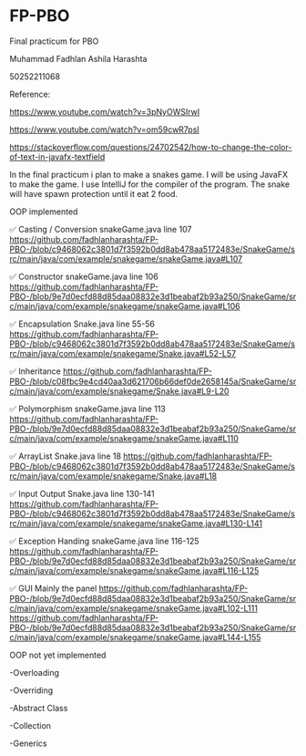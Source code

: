 # FP-PBO
Final practicum for PBO 

Muhammad Fadhlan Ashila Harashta

50252211068

Reference:
  
  https://www.youtube.com/watch?v=3pNyOWSIrwI
  
  https://www.youtube.com/watch?v=om59cwR7psI
  
  https://stackoverflow.com/questions/24702542/how-to-change-the-color-of-text-in-javafx-textfield

In the final practicum i plan to make a snakes game. I will be using JavaFX to make the game. I use IntelliJ for the compiler of the program.
The snake will have spawn protection until it eat 2 food.

OOP implemented

✅ Casting / Conversion
snakeGame.java line 107
https://github.com/fadhlanharashta/FP-PBO-/blob/c9468062c3801d7f3592b0dd8ab478aa5172483e/SnakeGame/src/main/java/com/example/snakegame/snakeGame.java#L107

✅ Constructor
snakeGame.java line 106
https://github.com/fadhlanharashta/FP-PBO-/blob/9e7d0ecfd88d85daa08832e3d1beabaf2b93a250/SnakeGame/src/main/java/com/example/snakegame/snakeGame.java#L106

✅ Encapsulation
Snake.java line 55-56
https://github.com/fadhlanharashta/FP-PBO-/blob/c9468062c3801d7f3592b0dd8ab478aa5172483e/SnakeGame/src/main/java/com/example/snakegame/Snake.java#L52-L57

✅ Inheritance
https://github.com/fadhlanharashta/FP-PBO-/blob/c08fbc9e4cd40aa3d621706b66def0de2658145a/SnakeGame/src/main/java/com/example/snakegame/Snake.java#L9-L20

✅ Polymorphism
snakeGame.java line 113
https://github.com/fadhlanharashta/FP-PBO-/blob/9e7d0ecfd88d85daa08832e3d1beabaf2b93a250/SnakeGame/src/main/java/com/example/snakegame/snakeGame.java#L110

✅ ArrayList
Snake.java line 18
https://github.com/fadhlanharashta/FP-PBO-/blob/c9468062c3801d7f3592b0dd8ab478aa5172483e/SnakeGame/src/main/java/com/example/snakegame/Snake.java#L18

✅ Input Output
Snake.java line 130-141
https://github.com/fadhlanharashta/FP-PBO-/blob/c9468062c3801d7f3592b0dd8ab478aa5172483e/SnakeGame/src/main/java/com/example/snakegame/snakeGame.java#L130-L141

✅ Exception Handing
snakeGame.java line 116-125
https://github.com/fadhlanharashta/FP-PBO-/blob/9e7d0ecfd88d85daa08832e3d1beabaf2b93a250/SnakeGame/src/main/java/com/example/snakegame/snakeGame.java#L116-L125

✅ GUI
Mainly the panel
https://github.com/fadhlanharashta/FP-PBO-/blob/9e7d0ecfd88d85daa08832e3d1beabaf2b93a250/SnakeGame/src/main/java/com/example/snakegame/snakeGame.java#L102-L111
https://github.com/fadhlanharashta/FP-PBO-/blob/9e7d0ecfd88d85daa08832e3d1beabaf2b93a250/SnakeGame/src/main/java/com/example/snakegame/snakeGame.java#L144-L155


OOP not yet implemented

-Overloading

-Overriding

-Abstract Class

-Collection

-Generics
